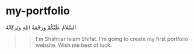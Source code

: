 # my-portfolio
السَّلاَمُ عَلَيْكُمْ وَرَحْمَةُ اللهِ وَبَرَكَاتُهُ
>> I'm Shahriar Islam Shifat.
>> I'm going to create my first portfolio website.
>> Wish me best of luck.

